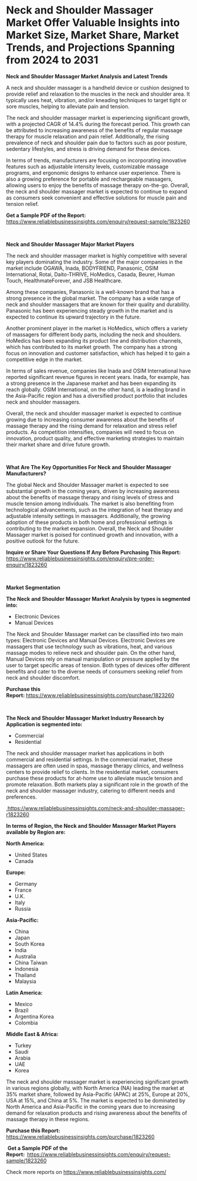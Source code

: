 <p><h1>Neck and Shoulder Massager Market Offer Valuable Insights into Market Size, Market Share, Market Trends, and Projections Spanning from 2024 to 2031</h1></p><p><strong>Neck and Shoulder Massager Market Analysis and Latest Trends</strong></p>
<p><p>A neck and shoulder massager is a handheld device or cushion designed to provide relief and relaxation to the muscles in the neck and shoulder area. It typically uses heat, vibration, and/or kneading techniques to target tight or sore muscles, helping to alleviate pain and tension.</p><p>The neck and shoulder massager market is experiencing significant growth, with a projected CAGR of 14.4% during the forecast period. This growth can be attributed to increasing awareness of the benefits of regular massage therapy for muscle relaxation and pain relief. Additionally, the rising prevalence of neck and shoulder pain due to factors such as poor posture, sedentary lifestyles, and stress is driving demand for these devices.</p><p>In terms of trends, manufacturers are focusing on incorporating innovative features such as adjustable intensity levels, customizable massage programs, and ergonomic designs to enhance user experience. There is also a growing preference for portable and rechargeable massagers, allowing users to enjoy the benefits of massage therapy on-the-go. Overall, the neck and shoulder massager market is expected to continue to expand as consumers seek convenient and effective solutions for muscle pain and tension relief.</p></p>
<p><strong>Get a Sample PDF of the Report:&nbsp;</strong> <a href="https://www.reliablebusinessinsights.com/enquiry/request-sample/1823260">https://www.reliablebusinessinsights.com/enquiry/request-sample/1823260</a></p>
<p>&nbsp;</p>
<p><strong>Neck and Shoulder Massager Major Market Players</strong></p>
<p><p>The neck and shoulder massager market is highly competitive with several key players dominating the industry. Some of the major companies in the market include OGAWA, Inada, BODYFRIEND, Panasonic, OSIM International, Rotai, Daito-THRIVE, HoMedics, Casada, Beurer, Human Touch, HealthmateForever, and JSB Healthcare.</p><p>Among these companies, Panasonic is a well-known brand that has a strong presence in the global market. The company has a wide range of neck and shoulder massagers that are known for their quality and durability. Panasonic has been experiencing steady growth in the market and is expected to continue its upward trajectory in the future.</p><p>Another prominent player in the market is HoMedics, which offers a variety of massagers for different body parts, including the neck and shoulders. HoMedics has been expanding its product line and distribution channels, which has contributed to its market growth. The company has a strong focus on innovation and customer satisfaction, which has helped it to gain a competitive edge in the market.</p><p>In terms of sales revenue, companies like Inada and OSIM International have reported significant revenue figures in recent years. Inada, for example, has a strong presence in the Japanese market and has been expanding its reach globally. OSIM International, on the other hand, is a leading brand in the Asia-Pacific region and has a diversified product portfolio that includes neck and shoulder massagers.</p><p>Overall, the neck and shoulder massager market is expected to continue growing due to increasing consumer awareness about the benefits of massage therapy and the rising demand for relaxation and stress relief products. As competition intensifies, companies will need to focus on innovation, product quality, and effective marketing strategies to maintain their market share and drive future growth.</p></p>
<p>&nbsp;</p>
<p><strong>What Are The Key Opportunities For Neck and Shoulder Massager Manufacturers?</strong></p>
<p><p>The global Neck and Shoulder Massager market is expected to see substantial growth in the coming years, driven by increasing awareness about the benefits of massage therapy and rising levels of stress and muscle tension among individuals. The market is also benefiting from technological advancements, such as the integration of heat therapy and adjustable intensity settings in massagers. Additionally, the growing adoption of these products in both home and professional settings is contributing to the market expansion. Overall, the Neck and Shoulder Massager market is poised for continued growth and innovation, with a positive outlook for the future.</p></p>
<p><strong>Inquire or Share Your Questions If Any Before Purchasing This Report:</strong> <a href="https://www.reliablebusinessinsights.com/enquiry/pre-order-enquiry/1823260">https://www.reliablebusinessinsights.com/enquiry/pre-order-enquiry/1823260</a></p>
<p>&nbsp;</p>
<p><strong>Market Segmentation</strong></p>
<p><strong>The Neck and Shoulder Massager Market Analysis by types is segmented into:</strong></p>
<p><ul><li>Electronic Devices</li><li>Manual Devices</li></ul></p>
<p><p>The Neck and Shoulder Massager market can be classified into two main types: Electronic Devices and Manual Devices. Electronic Devices are massagers that use technology such as vibrations, heat, and various massage modes to relieve neck and shoulder pain. On the other hand, Manual Devices rely on manual manipulation or pressure applied by the user to target specific areas of tension. Both types of devices offer different benefits and cater to the diverse needs of consumers seeking relief from neck and shoulder discomfort.</p></p>
<p><strong>Purchase this Report:&nbsp;</strong><a href="https://www.reliablebusinessinsights.com/purchase/1823260">https://www.reliablebusinessinsights.com/purchase/1823260</a></p>
<p>&nbsp;</p>
<p><strong>The Neck and Shoulder Massager Market Industry Research by Application is segmented into:</strong></p>
<p><ul><li>Commercial</li><li>Residential</li></ul></p>
<p><p>The neck and shoulder massager market has applications in both commercial and residential settings. In the commercial market, these massagers are often used in spas, massage therapy clinics, and wellness centers to provide relief to clients. In the residential market, consumers purchase these products for at-home use to alleviate muscle tension and promote relaxation. Both markets play a significant role in the growth of the neck and shoulder massager industry, catering to different needs and preferences.</p></p>
<p><a href="https://www.reliablebusinessinsights.com/neck-and-shoulder-massager-r1823260">&nbsp;https://www.reliablebusinessinsights.com/neck-and-shoulder-massager-r1823260</a></p>
<p><strong>In terms of Region, the Neck and Shoulder Massager Market Players available by Region are:</strong></p>
<p>
    <p> <strong> North America: </strong>
        <ul>
            <li>United States</li>
            <li>Canada</li>
        </ul>
        </p> 
    <p> <strong> Europe: </strong>
        <ul>
            <li>Germany</li>
            <li>France</li>
            <li>U.K.</li>
            <li>Italy</li>
            <li>Russia</li>
        </ul>
        </p> 
    <p> <strong> Asia-Pacific: </strong>
        <ul>
            <li>China</li>
            <li>Japan</li>
            <li>South Korea</li>
            <li>India</li>
            <li>Australia</li>
            <li>China Taiwan</li>
            <li>Indonesia</li>
            <li>Thailand</li>
            <li>Malaysia</li>
        </ul>
        </p> 
    <p> <strong> Latin America: </strong>
        <ul>
            <li>Mexico</li>
            <li>Brazil</li>
            <li>Argentina Korea</li>
            <li>Colombia</li>
        </ul>
        </p> 
    <p> <strong> Middle East & Africa: </strong>
        <ul>
            <li>Turkey</li>
            <li>Saudi</li>
            <li>Arabia</li>
            <li>UAE</li>
            <li>Korea</li>
        </ul>
    </p>
    </p>
<p><p>The neck and shoulder massager market is experiencing significant growth in various regions globally, with North America (NA) leading the market at 35% market share, followed by Asia-Pacific (APAC) at 25%, Europe at 20%, USA at 15%, and China at 5%. The market is expected to be dominated by North America and Asia-Pacific in the coming years due to increasing demand for relaxation products and rising awareness about the benefits of massage therapy in these regions.</p></p>
<p><strong>Purchase this Report: </strong><a href="https://www.reliablebusinessinsights.com/purchase/1823260">https://www.reliablebusinessinsights.com/purchase/1823260</a></p>
<p>&nbsp;<strong>Get a Sample PDF of the Report:&nbsp;&nbsp;</strong><a href="https://www.reliablebusinessinsights.com/enquiry/request-sample/1823260">https://www.reliablebusinessinsights.com/enquiry/request-sample/1823260</a></p>
<p><strong></strong></p>
<p>Check more reports on <a href="https://www.reliablebusinessinsights.com/">https://www.reliablebusinessinsights.com/</a></p>